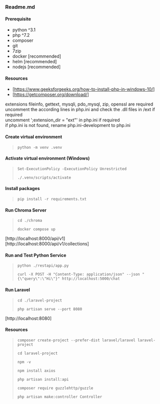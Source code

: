 ### Readme.md

#### Prerequisite

 - python ^3.1
 - php ^7.2
 - composer
 - git
 - 7zip
 - docker [recommended]
 - helm [recommended]
 - nodejs [recommended]

#### Resources

 - [https://www.geeksforgeeks.org/how-to-install-php-in-windows-10/]
 - [https://getcomposer.org/download/]

extensions fileinfo, gettext, mysqli, pdo_mysql, zip, openssl are required<br>
uncomment the according lines in php.ini and check the .dll files in /ext if required<br>
uncomment ';extension_dir = "ext"' in php.ini if required<br>
if php.ini is not found, rename php.ini-development to php.ini<br>

#### Create virtual environment

> ``python -m venv .venv``

#### Activate virtual environment (Windows)

> ``Set-ExecutionPolicy -ExecutionPolicy Unrestricted``
>
> ``./.venv/scripts/activate``

#### Install packages

> ``pip install -r requirements.txt``

#### Run Chroma Server

> ``cd ./chroma``
>
> ``docker compose up``

[http://localhost:8000/api/v1]<br>
[http://localhost:8000/api/v1/collections]<br>

#### Run and Test Python Service

> ``python ./restapi/app.py``
>
> ``curl -X POST -H "Content-Type: application/json" --json "{\"query\":\"Hi\"}" http://localhost:5000/chat``

#### Run Laravel

> ``cd ./laravel-project``
>
> ``php artisan serve --port 8080``

[http://localhost:8080]<br>

#### Resources

> ``composer create-project --prefer-dist laravel/laravel laravel-project``
>
> ``cd laravel-project``
>
> ``npm -v``
>
> ``npm install axios``
>
> ``php artisan install:api``
>
> ``composer require guzzlehttp/guzzle``
>
> ``php artisan make:controller Controller``

